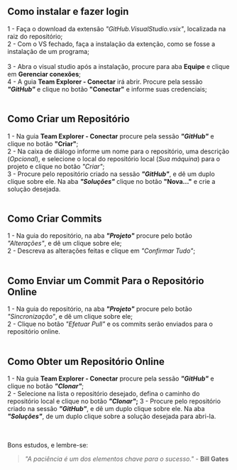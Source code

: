 ## Como instalar e fazer login
1 - Faça o download da extensão <i>"GitHub.VisualStudio.vsix"</i>, localizada na raiz do repositório;</br>
2 - Com o VS fechado, faça a instalação da extenção, como se fosse a instalação de um programa;</br>	
3 - Abra o visual studio após a instalação, procure para aba <b>Equipe</b> e clique em <b>Gerenciar conexões</b>;</br>
4 - A guia <b>Team Explorer - Conectar</b> irá abrir. Procure pela sessão <b><i>"GitHub"</i></b> e clique no botão <b>"Conectar"</b> e informe suas credenciais;</br></br>

## Como Criar um Repositório
1 - Na guia <b>Team Explorer - Conectar</b> procure pela sessão <b><i>"GitHub"</i></b> e clique no botão <b>"Criar"</b>;</br>
2 - Na caixa de diálogo informe um nome para o repositório, uma descrição (<i>Opcional</i>), e selecione o local do repositório local (<i>Sua máquina</i>) para o projeto e clique no botão <i>"Criar"</i>;<br>
3 - Procure pelo repositório criado na sessão <b><i>"GitHub"</i></b>, e dê um duplo clique sobre ele. Na aba <b><i>"Soluções"</i></b> clique no botão <b>"Nova..."</b> e crie a solução desejada.</br></br>

## Como Criar Commits
1 - Na guia do repositório, na aba <b><i>"Projeto"</i></b> procure pelo botão <i>"Alterações"</i>, e dê um clique sobre ele;</br>
2 - Descreva as alterações feitas e clique em <i>"Confirmar Tudo"</i>;</br></br>

## Como Enviar um Commit Para o Repositório Online
1 - Na guia do repositório, na aba <b><i>"Projeto"</i></b> procure pelo botão <i>"Sincronização"</i>, e dê um clique sobre ele;</br>
2 - Clique no botão <i>"Efetuar Pull"</i> e os commits serão enviados para o repositório online.</br></br>

## Como Obter um Repositório Online
1 - Na guia <b>Team Explorer - Conectar</b> procure pela sessão <b><i>"GitHub"</i></b> e clique no botão <b><i>"Clonar"</i></b>;</br>
2 - Selecione na lista o repositório desejado, defina o caminho do repositório local e clique no botão <b><i>"Clonar"</i>;</b>
3 - Procure pelo repositório criado na sessão <b><i>"GitHub"</i></b>, e dê um duplo clique sobre ele. Na aba <b><i>"Soluções"</i></b>, de um duplo clique sobre a solução desejada para abri-la.</br></br></br>

Bons estudos, e lembre-se:
><i>"A paciência é um dos elementos chave para o sucesso."</i> - <b>Bill Gates</b>
